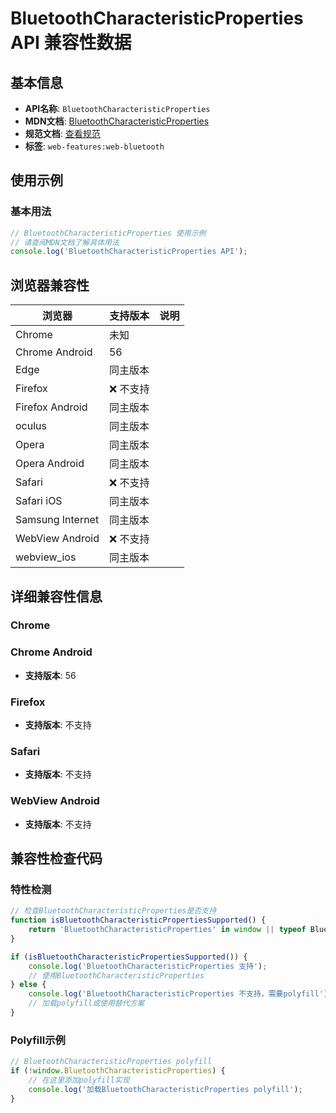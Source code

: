 # BluetoothCharacteristicProperties API 兼容性数据

## 基本信息

- **API名称**: `BluetoothCharacteristicProperties`
- **MDN文档**: [BluetoothCharacteristicProperties](https://developer.mozilla.org/docs/Web/API/BluetoothCharacteristicProperties)
- **规范文档**: [查看规范](https://webbluetoothcg.github.io/web-bluetooth/#characteristicproperties-interface)
- **标签**: `web-features:web-bluetooth`

## 使用示例

### 基本用法

```javascript
// BluetoothCharacteristicProperties 使用示例
// 请查阅MDN文档了解具体用法
console.log('BluetoothCharacteristicProperties API');
```

## 浏览器兼容性

| 浏览器 | 支持版本 | 说明 |
|--------|----------|------|
| Chrome | 未知 |  |
| Chrome Android | 56 |  |
| Edge | 同主版本 |  |
| Firefox | ❌ 不支持 |  |
| Firefox Android | 同主版本 |  |
| oculus | 同主版本 |  |
| Opera | 同主版本 |  |
| Opera Android | 同主版本 |  |
| Safari | ❌ 不支持 |  |
| Safari iOS | 同主版本 |  |
| Samsung Internet | 同主版本 |  |
| WebView Android | ❌ 不支持 |  |
| webview_ios | 同主版本 |  |

## 详细兼容性信息

### Chrome


### Chrome Android

- **支持版本**: 56

### Firefox

- **支持版本**: 不支持

### Safari

- **支持版本**: 不支持

### WebView Android

- **支持版本**: 不支持

## 兼容性检查代码

### 特性检测

```javascript
// 检查BluetoothCharacteristicProperties是否支持
function isBluetoothCharacteristicPropertiesSupported() {
    return 'BluetoothCharacteristicProperties' in window || typeof BluetoothCharacteristicProperties !== 'undefined';
}

if (isBluetoothCharacteristicPropertiesSupported()) {
    console.log('BluetoothCharacteristicProperties 支持');
    // 使用BluetoothCharacteristicProperties
} else {
    console.log('BluetoothCharacteristicProperties 不支持，需要polyfill');
    // 加载polyfill或使用替代方案
}
```

### Polyfill示例

```javascript
// BluetoothCharacteristicProperties polyfill
if (!window.BluetoothCharacteristicProperties) {
    // 在这里添加polyfill实现
    console.log('加载BluetoothCharacteristicProperties polyfill');
}
```

